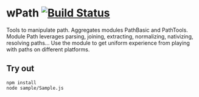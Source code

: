 
# wPath [![Build Status](https://travis-ci.org/Wandalen/wPath.svg?branch=master)](https://travis-ci.org/Wandalen/wPath)

Tools to manipulate path. Aggregates modules PathBasic and PathTools. Module Path leverages parsing, joining, extracting, normalizing, nativizing, resolving paths... Use the module to get uniform experience from playing with paths on different platforms.

## Try out
```
npm install
node sample/Sample.js
```

